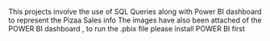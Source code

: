 This projects involve the use of SQL Queries along with Power BI dashboard to represent the Pizaa Sales info
The images have also been attached of the POWER BI dashboard , to run the .pbix file please install POWER BI first
